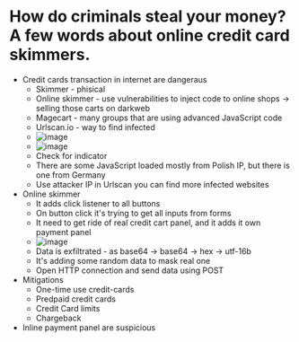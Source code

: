 # How do criminals steal your money? A few words about online credit card skimmers. 

* Credit cards transaction in internet are dangeraus
  * Skimmer - phisical 
  * Online skimmer - use vulnerabilities to inject code to online shops -> selling those carts on darkweb
  * Magecart - many groups that are using advanced JavaScript code
  * Urlscan.io - way to find infected 
  * ![image](https://user-images.githubusercontent.com/17719543/195529442-c31f25f7-092d-4456-83b7-bddc5d9fa057.png)
  * ![image](https://user-images.githubusercontent.com/17719543/195529629-56ac67a3-40ae-4341-a691-92dfcf1f367e.png)
  * Check for indicator
  * There are some JavaScript loaded mostly from Polish IP, but there is one from Germany
  * Use attacker IP in Urlscan you can find more infected websites
* Online skimmer
  * It adds click listener to all buttons
  * On button click it's trying to get all inputs from forms
  * It need to get ride of real credit cart panel, and it adds it own payment panel
  * ![image](https://user-images.githubusercontent.com/17719543/195532677-29629cc6-48cb-43a3-9f7c-722800fc4751.png) 
  * Data is exfiltrated - as base64 -> base64 -> hex -> utf-16b
  * It's adding some random data to mask real one
  * Open HTTP connection and send data using POST
* Mitigations
  * One-time use credit-cards
  * Predpaid credit cards
  * Credit Card limits
  * Chargeback
* Inline payment panel are suspicious 
